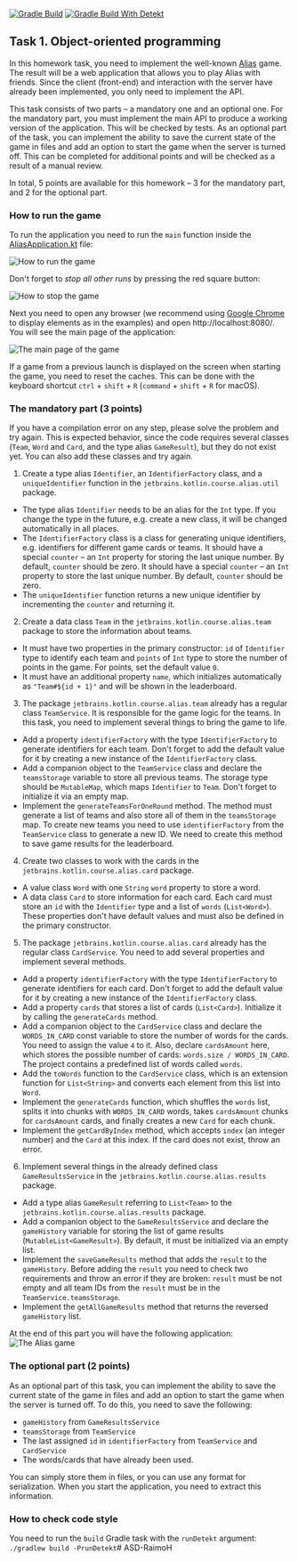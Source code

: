 [![Gradle Build](https://github.com/Belosnegova/Programming-in-Kotlin-homework-1/actions/workflows/gradle-build.yml/badge.svg)](https://github.com/Belosnegova/Programming-in-Kotlin-homework-1/actions/workflows/gradle-build.yml)
[![Gradle Build With Detekt](https://github.com/Belosnegova/Programming-in-Kotlin-homework-1/actions/workflows/gradle-build-with-detekt.yml/badge.svg)](https://github.com/Belosnegova/Programming-in-Kotlin-homework-1/actions/workflows/gradle-build-with-detekt.yml)

## Task 1. Object-oriented programming

In this homework task, you need to implement the well-known [Alias](https://en.wikipedia.org/wiki/Alias_(board_game)) game. The result will be a web application that allows you to play Alias with friends. Since the client (front-end) and interaction with the server have already been implemented, you only need to implement the API.

This task consists of two parts – a mandatory one and an optional one. For the mandatory part, you must implement the main API to produce a working version of the application. This will be checked by tests. As an optional part of the task, you can implement the ability to save the current state of the game in files and add an option to start the game when the server is turned off. This can be completed for additional points and will be checked as a result of a manual review.

In total, 5 points are available for this homework – 3 for the mandatory part, and 2 for the optional part.

### How to run the game

To run the application you need to run the `main` function inside the [AliasApplication.kt](./aliasServer/src/main/kotlin/jetbrains/kotlin/course/alias/AliasApplication.kt) file:

![How to run the game](./utils/src/main/resources/images/run/alias_run.png)

Don't forget to _stop all other runs_ by pressing the red square button:

![How to stop the game](./utils/src/main/resources/images/stop/alias_stop.png)

Next you need to open any browser (we recommend using [Google Chrome](https://www.google.com/chrome/) to display elements as in the examples) and open http://localhost:8080/. You will see the main page of the application:

![The main page of the game](./utils/src/main/resources/images/main/alias.png)

If a game from a previous launch is displayed on the screen when starting the game, you need to reset the caches. This can be done with the keyboard shortcut `ctrl` + `shift` + `R` (`command` + `shift` + `R` for macOS).


### The mandatory part (3 points)

If you have a compilation error on any step, please solve the problem and try again. This is expected behavior, since the code requires several classes (`Team`, `Word` and `Card`, and the type alias `GameResult`), but they do not exist yet. You can also add these classes and try again.

1. Create a type alias `Identifier`, an `IdentifierFactory` class, and a `uniqueIdentifier` function in the `jetbrains.kotlin.course.alias.util` package.

- The type alias `Identifier` needs to be an alias for the `Int` type. If you change the type in the future, e.g. create a new class, it will be changed automatically in all places.
- The `IdentifierFactory` class is a class for generating unique identifiers, e.g. identifiers for different game cards or teams. It should have a special `counter` – an `Int` property for storing the last unique number. By default, `counter` should be zero.
  It should have a special `counter` – an `Int` property to store the last unique number. By default, `counter` should be zero.
- The `uniqueIdentifier` function returns a new unique identifier by incrementing the `counter` and returning it.

2. Create a data class `Team` in the `jetbrains.kotlin.course.alias.team` package to store the information about teams.
- It must have two properties in the primary constructor: `id` of `Identifier` type to identify each team and `points` of `Int` type to store the number of points in the game. For points, set the default value `0`.
- It must have an additional property `name`, which initializes automatically as `"Team#${id + 1}"` and will be shown in the leaderboard.

3. The package `jetbrains.kotlin.course.alias.team` already has a regular class `TeamService`. It is responsible for the game logic for the teams. In this task, you need to implement several things to bring the game to life.

- Add a property `identifierFactory` with the type `IdentifierFactory` to generate identifiers for each team. Don't forget to add the default value for it by creating a new instance of the `IdentifierFactory` class.
- Add a companion object to the `TeamService` class and declare the `teamsStorage` variable to store all previous teams. The storage type should be `MutableMap`, which maps `Identifier` to `Team`. Don't forget to initialize it via an empty map.
- Implement the `generateTeamsForOneRound` method. The method must generate a list of teams and also store all of them in the `teamsStorage` map. To create new teams you need to use `identifierFactory` from the `TeamService` class to generate a new ID. We need to create this method to save game results for the leaderboard.

4. Create two classes to work with the cards in the `jetbrains.kotlin.course.alias.card` package.
- A value class `Word` with one `String` `word` property to store a word.
- A data class `Card` to store information for each card. Each card must store an `id` with the `Identifier` type and a list of `words` (`List<Word>`). These properties don't have default values and must also be defined in the primary constructor.

5. The package `jetbrains.kotlin.course.alias.card` already has the regular class `CardService`. You need to add several properties and implement several methods.

- Add a property `identifierFactory` with the type `IdentifierFactory` to generate identifiers for each card. Don't forget to add the default value for it by creating a new instance of the `IdentifierFactory` class.
- Add a property `cards` that stores a list of cards (`List<Card>`). Initialize it by calling the `generateCards` method.
- Add a companion object to the `CardService` class and declare the `WORDS_IN_CARD` const variable to store the number of words for the cards. You need to assign the value `4` to it. Also, declare `cardsAmount` here, which stores the possible number of cards: `words.size / WORDS_IN_CARD`. The project contains a predefined list of words called `words`.
- Add the `toWords` function to the `CardService` class, which is an extension function for `List<String>` and converts each element from this list into `Word`.
- Implement the `generateCards` function, which shuffles the `words` list, splits it into chunks with `WORDS_IN_CARD` words, takes `cardsAmount` chunks for `cardsAmount` cards, and finally creates a new `Card` for each chunk.
- Implement the `getCardByIndex` method, which accepts `index` (an integer number) and the `Card` at this index. If the card does not exist, throw an error.

6. Implement several things in the already defined class `GameResultsService` in the `jetbrains.kotlin.course.alias.results` package.

- Add a type alias `GameResult` referring to `List<Team>` to the `jetbrains.kotlin.course.alias.results` package.
- Add a companion object to the `GameResultsService` and declare the `gameHistory` variable for storing the list of game results (`MutableList<GameResult>`). By default, it must be initialized via an empty list.
- Implement the `saveGameResults` method that adds the `result` to the `gameHistory`. Before adding the `result` you need to check two requirements and throw an error if they are broken: `result` must be not empty and all team IDs from the `result` must be in the `TeamService.teamsStorage`.
- Implement the `getAllGameResults` method that returns the reversed `gameHistory` list.

At the end of this part you will have the following application: 
![The Alias game](./utils/src/main/resources/images/states/alias/state2.gif)

### The optional part (2 points)

As an optional part of this task, you can implement the ability to save the current state of the game in files and add an option to start the game when the server is turned off. To do this, you need to save the following:
-  `gameHistory` from `GameResultsService`
-  `teamsStorage` from `TeamService`
-  The last assigned `id` in `identifierFactory` from `TeamService` and `CardService`
-  The words/cards that have already been used. 

You can simply store them in files, or you can use any format for serialization. When you start the application, you need to extract this information.

### How to check code style

You need to run the `build` Gradle task with the `runDetekt` argument: `./gradlew build -PrunDetekt`#   A S D - R a i m o H  
 